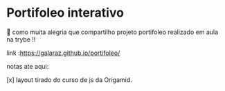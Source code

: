 # Portifoleo interativo



:rocket:  como muita alegria que compartilho projeto portifoleo realizado em aula na trybe !!

 link :https://galaraz.github.io/portifoleo/

notas ate aqui: 


[x] layout tirado do curso de js da Origamid. 
